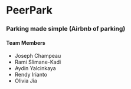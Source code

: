 # PeerPark
### Parking made simple (Airbnb of parking)

#### Team Members
* Joseph Champeau
* Rami Slimane-Kadi
* Aydin Yalcinkaya 
* Rendy Irianto
* Olivia Jia
